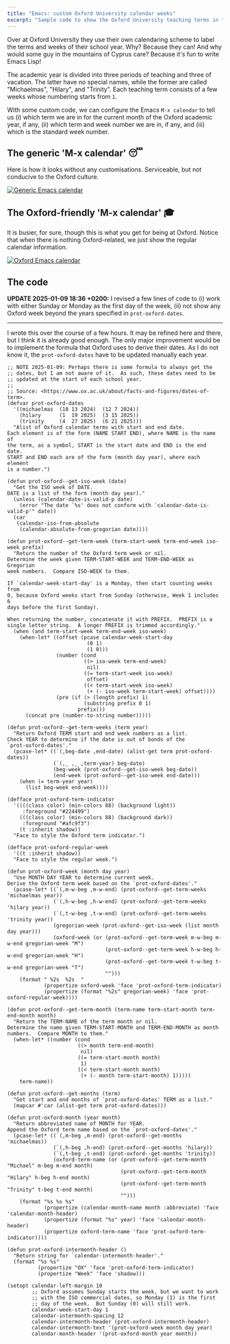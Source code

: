 ```yaml
---
title: "Emacs: custom Oxford University calendar weeks"
excerpt: "Sample code to show the Oxford University teaching terms in the Emacs calendar."
---
```


Over at Oxford University they use their own calendaring scheme to
label the terms and weeks of their school year. Why? Because they can!
And why would some guy in the mountains of Cyprus care? Because it's
fun to write Emacs Lisp!

The academic year is divided into three periods of teaching and three
of vacation. The latter have no special names, while the former are
called "Michaelmas", "Hilary", and "Trinity". Each teaching term
consists of a few weeks whose numbering starts from `1`.

With some custom code, we can configure the Emacs `M-x calendar` to
tell us (i) which term we are in for the current month of the Oxford
academic year, if any, (ii) which term and week number we are in, if
any, and (iii) which is the standard week number.

## The generic 'M-x calendar' 😴

Here is how it looks without any customisations. Serviceable, but not
conducive to the Oxford culture.

<a href="{{'/assets/images/attachments/2025-01-09-emacs-calendar-generic.png' | absolute_url }}"><img alt="Generic Emacs calendar" src="{{'/assets/images/attachments/2025-01-09-emacs-calendar-generic.png' | absolute_url }}"/></a>

## The Oxford-friendly 'M-x calendar' 🎓

It is busier, for sure, though this is what you get for being at
Oxford. Notice that when there is nothing Oxford-related, we just show
the regular calendar information.

<a href="{{'/assets/images/attachments/2025-01-09-emacs-calendar-oxford.png' | absolute_url }}"><img alt="Oxford Emacs calendar" src="{{'/assets/images/attachments/2025-01-09-emacs-calendar-oxford.png' | absolute_url }}"/></a>

## The code

**UPDATE 2025-01-09 18:36 +0200:** I revised a few lines of code to
(i) work with either Sunday or Monday as the first day of the week,
(ii) not show any Oxford week beyond the years specified in
`prot-oxford-dates`.

* * *

I wrote this over the course of a few hours. It may be refined here
and there, but I think it is already good enough. The only major
improvement would be to implement the formula that Oxford uses to
derive their dates. As I do not know it, the `prot-oxford-dates` have
to be updated manually each year.

```elisp
;; NOTE 2025-01-09: Perhaps there is some formula to always get the
;; dates, but I am not aware of it.  As such, these dates need to be
;; updated at the start of each school year.
;;
;; Source: <https://www.ox.ac.uk/about/facts-and-figures/dates-of-term>.
(defvar prot-oxford-dates
  '((michaelmas  (10 13 2024)  (12 7 2024))
    (hilary      (1  19 2025)  (3 15 2025))
    (trinity     (4  27 2025)  (6 21 2025)))
  "Alist of Oxford calendar terms with start and end date.
Each element is of the form (NAME START END), where NAME is the name of
the term, as a symbol, START is the start date and END is the end date.
START and END each are of the form (month day year), where each element
is a number.")

(defun prot-oxford--get-iso-week (date)
  "Get the ISO week of DATE.
DATE is a list of the form (month day year)."
  (unless (calendar-date-is-valid-p date)
    (error "The date `%s' does not conform with `calendar-date-is-valid-p'" date))
  (car
   (calendar-iso-from-absolute
    (calendar-absolute-from-gregorian date))))

(defun prot-oxford--get-term-week (term-start-week term-end-week iso-week prefix)
  "Return the number of the Oxford term week or nil.
Determine the week given TERM-START-WEEK and TERM-END-WEEK as Gregorian
week numbers.  Compare ISO-WEEK to them.

If `calendar-week-start-day' is a Monday, then start counting weeks from
0, because Oxford weeks start from Sunday (otherwise, Week 1 includes 6
days before the first Sunday).

When returning the number, concatenate it with PREFIX.  PREFIX is a
single letter string.  A longer PREFIX is trimmed accordingly."
  (when (and term-start-week term-end-week iso-week)
    (when-let* ((offset (pcase calendar-week-start-day
                          (0 1)
                          (1 0)))
                (number (cond
                         ((> iso-week term-end-week)
                          nil)
                         ((= term-start-week iso-week)
                          offset)
                         ((< term-start-week iso-week)
                          (+ (- iso-week term-start-week) offset))))
                (pre (if (> (length prefix) 1)
                         (substring prefix 0 1)
                       prefix)))
      (concat pre (number-to-string number)))))

(defun prot-oxford--get-term-weeks (term year)
  "Return Oxford TERM start and end week numbers as a list.
Check YEAR to determine if the date is out of bonds of the
`prot-oxford-dates'."
  (pcase-let* ((`(,beg-date ,end-date) (alist-get term prot-oxford-dates))
               (`(,_ ,_ ,term-year) beg-date)
               (beg-week (prot-oxford--get-iso-week beg-date))
               (end-week (prot-oxford--get-iso-week end-date)))
    (when (= term-year year)
      (list beg-week end-week))))

(defface prot-oxford-term-indicator
  '((((class color) (min-colors 88) (background light))
     :foreground "#224499")
    (((class color) (min-colors 88) (background dark))
     :foreground "#afc9f3")
    (t :inherit shadow))
  "Face to style the Oxford term indicator.")

(defface prot-oxford-regular-week
  '((t :inherit shadow))
  "Face to style the regular week.")

(defun prot-oxford-week (month day year)
  "Use MONTH DAY YEAR to determine current week.
Derive the Oxford term week based on the `prot-oxford-dates'."
  (pcase-let* ((`(,m-w-beg ,m-w-end) (prot-oxford--get-term-weeks 'michaelmas year))
               (`(,h-w-beg ,h-w-end) (prot-oxford--get-term-weeks 'hilary year))
               (`(,t-w-beg ,t-w-end) (prot-oxford--get-term-weeks 'trinity year))
               (gregorian-week (prot-oxford--get-iso-week (list month day year)))
               (oxford-week (or (prot-oxford--get-term-week m-w-beg m-w-end gregorian-week "M")
                                (prot-oxford--get-term-week h-w-beg h-w-end gregorian-week "H")
                                (prot-oxford--get-term-week t-w-beg t-w-end gregorian-week "T")
                                "")))
    (format " %2s  %2s  "
            (propertize oxford-week 'face 'prot-oxford-term-indicator)
            (propertize (format "%2s" gregorian-week) 'face 'prot-oxford-regular-week))))

(defun prot-oxford--get-term-month (term-name term-start-month term-end-month month)
  "Return the TERM-NAME of the term month or nil.
Determine the name given TERM-START-MONTH and TERM-END-MONTH as month
numbers.  Compare MONTH to them."
  (when-let* ((number (cond
                       ((> month term-end-month)
                        nil)
                       ((= term-start-month month)
                        1)
                       ((< term-start-month month)
                        (+ (- month term-start-month) 1)))))
    term-name))

(defun prot-oxford--get-months (term)
  "Get start and end months of `prot-oxford-dates' TERM as a list."
  (mapcar #'car (alist-get term prot-oxford-dates)))

(defun prot-oxford-month (year month)
  "Return abbreviated name of MONTH for YEAR.
Append the Oxford term name based on the `prot-oxford-dates'."
  (pcase-let* ((`(,m-beg ,m-end) (prot-oxford--get-months 'michaelmas))
               (`(,h-beg ,h-end) (prot-oxford--get-months 'hilary))
               (`(,t-beg ,t-end) (prot-oxford--get-months 'trinity))
               (oxford-term-name (or (prot-oxford--get-term-month "Michael" m-beg m-end month)
                                     (prot-oxford--get-term-month "Hilary" h-beg h-end month)
                                     (prot-oxford--get-term-month "Trinity" t-beg t-end month)
                                     "")))
    (format "%s %s %s"
            (propertize (calendar-month-name month :abbreviate) 'face 'calendar-month-header)
            (propertize (format "%s" year) 'face 'calendar-month-header)
            (propertize oxford-term-name 'face 'prot-oxford-term-indicator))))

(defun prot-oxford-intermonth-header ()
  "Return string for `calendar-intermonth-header'."
  (format "%s %s"
          (propertize "OX" 'face 'prot-oxford-term-indicator)
          (propertize "Week" 'face 'shadow)))

(setopt calendar-left-margin 10
        ;; Oxford assumes Sunday starts the week, but we want to work
        ;; with the ISO commercial dates, so Monday (1) is the first
        ;; day of the week.  But Sunday (0) will still work.
        calendar-week-start-day 1
        calendar-intermonth-spacing 12
        calendar-intermonth-header (prot-oxford-intermonth-header)
        calendar-intermonth-text '(prot-oxford-week month day year)
        calendar-month-header '(prot-oxford-month year month))
```
